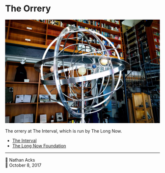# The Orrery

![A spherical orrery made out of polished steal and stone at The Interval in San Francisco](assets/2017-10-08-the-orrery.webp)

The orrery at The Interval, which is run by The Long Now.

* [The Interval](https://theinterval.org/)
* [The Long Now Foundation](https://longnow.org/)

- - - -

<span aria-hidden="true">👤</span> Nathan Acks  
<span aria-hidden="true">📅</span> October 8, 2017
